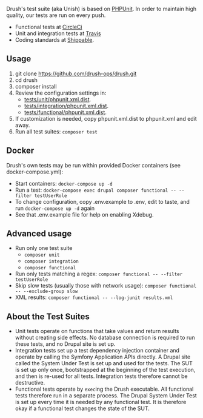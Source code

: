 Drush's test suite (aka Unish) is based on [PHPUnit](http://www.phpunit.de). In order to maintain
high quality, our tests are run on every push. 

- Functional tests at [CircleCi](https://circleci.com/gh/drush-ops/drush) 
- Unit and integration tests at [Travis](https://travis-ci.org/drush-ops/drush)
- Coding standards at [Shippable](https://app.shippable.com/github/drush-ops/drush/).

Usage
--------
1. git clone https://github.com/drush-ops/drush.git
1. cd drush
1. composer install
1. Review the configuration settings in:
   - [tests/unit/phpunit.xml.dist](unit/phpunit.xml.dist). 
   - [tests/integration/phpunit.xml.dist](integration/phpunit.xml.dist). 
   - [tests/functional/phpunit.xml.dist](functional/phpunit.xml.dist).
1. If customization is needed, copy phpunit.xml.dist to phpunit.xml and edit away.
1. Run all test suites: `composer test`

Docker
----------
Drush's own tests may be run within provided Docker containers (see docker-compose.yml):

- Start containers: `docker-compose up -d`
- Run a test: `docker-compose exec drupal composer functional -- --filter testUserRole`
- To change configuration, copy .env.example to .env, edit to taste, and run `docker-compose up -d` again
- See that .env.example file for help on enabling Xdebug.

Advanced usage
---------
- Run only one test suite
  - `composer unit`
  - `composer integration`
  - `composer functional`
- Run only tests matching a regex: `composer functional -- --filter testUserRole`
- Skip slow tests (usually those with network usage): `composer functional -- --exclude-group slow`
- XML results: `composer functional -- --log-junit results.xml`

About the Test Suites
---------
- Unit tests operate on functions that take values and return results without creating side effects. No database connection is required to run these tests, and no Drupal site is set up.
- Integration tests set up a test dependency injection container and operate by calling the Symfony Application APIs directly. A Drupal site called the System Under Test is set up and used for the tests. The SUT is set up only once, bootstrapped at the beginning of the test execution, and then is re-used for all tests. Integration tests therefore cannot be destructive.
- Functional tests operate by `exec`ing the Drush executable. All functional tests therefore run in a separate process. The Drupal System Under Test is set up every time it is needed by any functional test. It is therefore okay if a functional test changes the state of the SUT.
